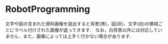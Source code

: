 # RobotProgramming
文字や図の含まれた資料画像を提出すると背景(黒)，図(灰)，文字(白)の領域ごとにラベル付けされた画像が返ってきます．
なお，白背景以外には対応していません．また，画像によっては上手く行かない場合があります．
